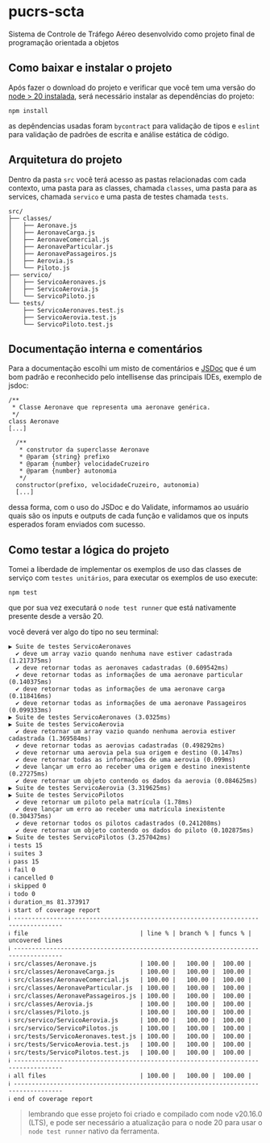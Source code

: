 # pucrs-scta
Sistema de Controle de Tráfego Aéreo desenvolvido como projeto final de programação orientada a objetos

## Como baixar e instalar o projeto

Após fazer o download do projeto e verificar que você tem uma versão do [node > 20 instalada](https://nodejs.org/en), será necessário instalar as dependências do projeto:

```
npm install
```

as depêndencias usadas foram `bycontract` para validação de tipos e `eslint` para validação de padrões de escrita e análise estática de código.

## Arquitetura do projeto

Dentro da pasta `src` você terá acesso as pastas relacionadas com cada contexto, uma pasta para as classes, chamada `classes`, uma pasta para as services, chamada `servico` e uma pasta de testes chamada `tests`.

```
src/
├── classes/
│   ├── Aeronave.js
│   ├── AeronaveCarga.js
│   ├── AeronaveComercial.js
│   ├── AeronaveParticular.js
│   ├── AeronavePassageiros.js
│   ├── Aerovia.js
│   └── Piloto.js
├── servico/
│   ├── ServicoAeronaves.js
│   ├── ServicoAerovia.js
│   └── ServicoPiloto.js
└── tests/
    ├── ServicoAeronaves.test.js
    ├── ServicoAerovia.test.js
    └── ServicoPiloto.test.js
```

## Documentação interna e comentários

Para a documentação escolhi um misto de comentários e [JSDoc](https://jsdoc.app/about-getting-started) que é um bom padrão e reconhecido pelo intellisense das principais IDEs, exemplo de jsdoc:

```
/**
 * Classe Aeronave que representa uma aeronave genérica.
 */
class Aeronave
[...]

  /**
   * construtor da superclasse Aeronave
   * @param {string} prefixo 
   * @param {number} velocidadeCruzeiro 
   * @param {number} autonomia 
   */
  constructor(prefixo, velocidadeCruzeiro, autonomia)
  [...]
```

dessa forma, com o uso do JSDoc e do Validate, informamos ao usuário quais são os inputs e outputs de cada função e validamos que os inputs esperados foram enviados com sucesso.

## Como testar a lógica do projeto

Tomei a liberdade de implementar os exemplos de uso das classes de serviço com `testes unitários`, para executar os exemplos de uso execute: 

```
npm test
```

que por sua vez executará o `node test runner` que está nativamente presente desde a versão 20.

você deverá ver algo do tipo no seu terminal:

```
▶ Suite de testes ServicoAeronaves
  ✔ deve um array vazio quando nenhuma nave estiver cadastrada (1.217375ms)
  ✔ deve retornar todas as aeronaves cadastradas (0.609542ms)
  ✔ deve retornar todas as informações de uma aeronave particular (0.140375ms)
  ✔ deve retornar todas as informações de uma aeronave carga (0.118416ms)
  ✔ deve retornar todas as informações de uma aeronave Passageiros (0.099333ms)
▶ Suite de testes ServicoAeronaves (3.0325ms)
▶ Suite de testes ServicoAerovia
  ✔ deve retornar um array vazio quando nenhuma aerovia estiver cadastrada (1.369584ms)
  ✔ deve retornar todas as aerovias cadastradas (0.498292ms)
  ✔ deve retornar uma aerovia pela sua origem e destino (0.147ms)
  ✔ deve retornar todas as informações de uma aerovia (0.099ms)
  ✔ deve lançar um erro ao receber uma origem e destino inexistente (0.27275ms)
  ✔ deve retornar um objeto contendo os dados da aerovia (0.084625ms)
▶ Suite de testes ServicoAerovia (3.319625ms)
▶ Suite de testes ServicoPilotos
  ✔ deve retornar um piloto pela matrícula (1.78ms)
  ✔ deve lançar um erro ao receber uma matrícula inexistente (0.304375ms)
  ✔ deve retornar todos os pilotos cadastrados (0.241208ms)
  ✔ deve retornar um objeto contendo os dados do piloto (0.102875ms)
▶ Suite de testes ServicoPilotos (3.257042ms)
ℹ tests 15
ℹ suites 3
ℹ pass 15
ℹ fail 0
ℹ cancelled 0
ℹ skipped 0
ℹ todo 0
ℹ duration_ms 81.373917
ℹ start of coverage report
ℹ -----------------------------------------------------------------------------------
ℹ file                               | line % | branch % | funcs % | uncovered lines
ℹ -----------------------------------------------------------------------------------
ℹ src/classes/Aeronave.js            | 100.00 |   100.00 |  100.00 | 
ℹ src/classes/AeronaveCarga.js       | 100.00 |   100.00 |  100.00 | 
ℹ src/classes/AeronaveComercial.js   | 100.00 |   100.00 |  100.00 | 
ℹ src/classes/AeronaveParticular.js  | 100.00 |   100.00 |  100.00 | 
ℹ src/classes/AeronavePassageiros.js | 100.00 |   100.00 |  100.00 | 
ℹ src/classes/Aerovia.js             | 100.00 |   100.00 |  100.00 | 
ℹ src/classes/Piloto.js              | 100.00 |   100.00 |  100.00 | 
ℹ src/servico/ServicoAerovia.js      | 100.00 |   100.00 |  100.00 | 
ℹ src/servico/ServicoPilotos.js      | 100.00 |   100.00 |  100.00 | 
ℹ src/tests/ServicoAeronaves.test.js | 100.00 |   100.00 |  100.00 | 
ℹ src/tests/ServicoAerovia.test.js   | 100.00 |   100.00 |  100.00 | 
ℹ src/tests/ServicoPilotos.test.js   | 100.00 |   100.00 |  100.00 | 
ℹ -----------------------------------------------------------------------------------
ℹ all files                          | 100.00 |   100.00 |  100.00 |
ℹ -----------------------------------------------------------------------------------
ℹ end of coverage report
```

> lembrando que esse projeto foi criado e compilado com node v20.16.0 (LTS), e pode ser necessário a atualização para o node 20 para usar o `node test runner` nativo da ferramenta.